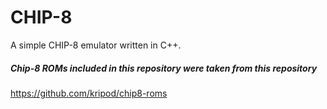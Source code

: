 # CHIP-8
A simple CHIP-8 emulator written in C++.

##### Chip-8 ROMs included in this repository were taken from this repository
https://github.com/kripod/chip8-roms